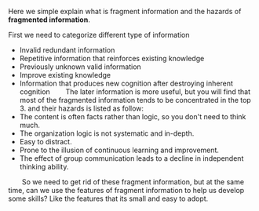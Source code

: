 Here we simple explain what is fragment information and the hazards of **fragmented information**.

First we need to categorize different type of information
* Invalid redundant information
* Repetitive information that reinforces existing knowledge
* Previously unknown valid information
* Improve existing knowledge
* Information that produces new cognition after destroying inherent cognition 
&emsp;&emsp;The later information is more useful, but you will find that most of the fragmented information tends to be concentrated in the top 3. and their hazards is listed as follow:
* The content is often facts rather than logic, so you don't need to think much.
* The organization logic is not systematic and in-depth.
* Easy to distract.
* Prone to the illusion of continuous learning and improvement.
* The effect of group communication leads to a decline in independent thinking ability.

&emsp;&emsp;So we need to get rid of these fragment information, but at the same time, can we use the features of fragment information to help us develop some skills? Like the features that its small and easy to adopt.  


